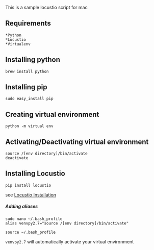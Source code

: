 This is a sample locustio script for mac

## Requirements
	*Python
	*Locustio
	*Virtualenv

## Installing python
```
brew install python
```

## Installing pip
```
sudo easy_install pip
```

## Creating virtual environment
```
python -m virtual env
```

## Activating/Deactivating virtual environment
```
source /[env directory]/bin/activate
deactivate
```

## Installing Locustio
```
pip install locustio
``` 
see [Locustio Installation](https://docs.locust.io/en/stable/installation.html)

##### Adding aliases
```
sudo nano ~/.bash_profile
alias venvpy2.7="source /[env directory]/bin/activate"
```
<!-- Ctrl+O to save -->
<!-- `Ctrl+X to exit -->
```
source ~/.bash_profile
```
`venvpy2.7` will automatically activate your virtual environment